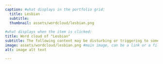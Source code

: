 ```yaml
---
caption: #what displays in the portfolio grid:
  title: Lesbian
  subtitle: 
  thumbnail: assets/wordcloud/lesbian.png
  
#what displays when the item is clicked:
title: Word cloud of "Lesbian"
subtitle: The following content may be disturbing or triggering to some viewers. It includes themes of violence, abuse, and trauma. If you feel that this content may be disturbing to you, please exercise caution before continuing.
image: assets/wordcloud/lesbian.png #main image, can be a link or a file in assets/img/portfolio
alt: image alt text

---
```


